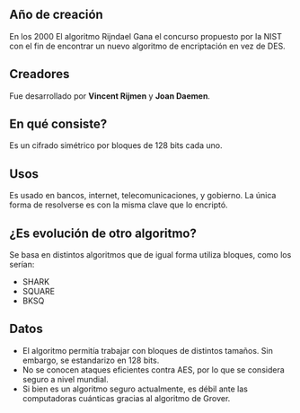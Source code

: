 ## Año de creación
En los 2000 El algoritmo Rijndael Gana el concurso propuesto por la NIST con el fin de encontrar un nuevo algoritmo de encriptación en vez de DES.
## Creadores
Fue desarrollado por **Vincent Rijmen** y **Joan Daemen**.

## En qué consiste?
Es un cifrado simétrico por bloques de 128 bits cada uno. 

## Usos
Es usado en bancos, internet, telecomunicaciones, y gobierno. La única forma de resolverse es con la misma clave que lo encriptó.

## ¿Es evolución de otro algoritmo?
Se basa en distintos algoritmos que de igual forma utiliza bloques, como los serían:
- SHARK
- SQUARE
- BKSQ

## Datos
- El algoritmo permitía trabajar con bloques de distintos tamaños. Sin embargo, se estandarizo en 128 bits.
- No se conocen ataques eficientes contra AES, por lo que se considera seguro a nivel mundial.
- Si bien es un algoritmo seguro actualmente, es débil ante las computadoras cuánticas gracias al algoritmo de Grover.

